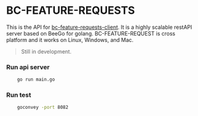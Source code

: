 # BC-FEATURE-REQUESTS
This is the API for [bc-feature-requests-client](https://github.com/kujtimiihoxha/bc-feature-requests-client).
It is a highly scalable restAPI server based on BeeGo for golang.
BC-FEATURE-REQUEST is cross platform and it works on Linux, Windows, and Mac.  
>Still in development.

### Run api server 
```bash
    go run main.go
```
### Run test 
```bash
    goconvey -port 8082
```